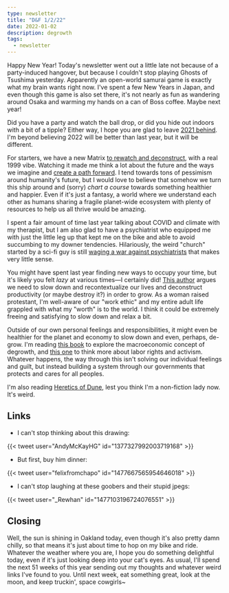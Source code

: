 ```yaml
---
type: newsletter
title: "D&F 1/2/22"
date: 2022-01-02
description: degrowth
tags:
  - newsletter
---
```


Happy New Year! Today's newsletter went out a little late not because of a party-induced hangover, but because I couldn't stop playing Ghosts of Tsushima yesterday. Apparently an open-world samurai game is exactly what my brain wants right now. I've spent a few New Years in Japan, and even though this game is also set there, it's not nearly as fun as wandering around Osaka and warming my hands on a can of Boss coffee. Maybe next year!

Did you have a party and watch the ball drop, or did you hide out indoors with a bit of a tipple? Either way, I hope you are glad to leave [2021 behind](https://qz.com/2096606/the-most-popular-wikipedia-page-for-every-day-in-2021/). I'm beyond believing 2022 will be better than last year, but it will be different.

For starters, we have a new Matrix [to rewatch and deconstruct](https://audioboom.com/posts/8006197-the-matrix-resurrections), with a real 1999 vibe. Watching it made me think a lot about the future and the ways we imagine and [create a path forward](https://www.thenation.com/article/environment/climate-world-building/). I tend towards tons of pessimism around humanity's future, but I would love to believe that somehow we turn this ship around and (sorry) _chart a course_ towards something healthier and happier. Even if it's just a fantasy, a world where we understand each other as humans sharing a fragile planet-wide ecosystem with plenty of resources to help us all thrive would be amazing.

I spent a fair amount of time last year talking about COVID and climate with my therapist, but I am also glad to have a psychiatrist who equipped me with just the little leg up that kept me on the bike and able to avoid succumbing to my downer tendencies. Hilariously, the weird "church" started by a sci-fi guy is still [waging a war against psychiatrists](https://pioneerworks.org/broadcast/scientology-psychiatry/) that makes very little sense.

You might have spent last year finding new ways to occupy your time, but it's likely you felt *lazy* at various times—I certainly did! [This author](https://www.npr.org/2021/09/24/1039676445/laziness-does-not-exist-devon-price) argues we need to slow down and recontextualize our lives and deconstruct productivity (or maybe destroy it?) in order to grow. As a woman raised protestant, I'm well-aware of our "work ethic" and my entire adult life grappled with what my "worth" is to the world. I think it could be extremely freeing and satisfying to slow down and relax a bit. 

Outside of our own personal feelings and responsibilities, it might even be healthier for the planet and economy to slow down and even, perhaps, de-grow. I'm reading [this book](https://www.jasonhickel.org/less-is-more) to explore the macroeconomic concept of degrowth, and [this one](https://workwontloveyouback.org) to think more about labor rights and activism. Whatever happens, the way through this isn't solving our individual feelings and guilt, but instead building a system through our governments that protects and cares for all peoples.

I'm also reading [Heretics of Dune](https://en.wikipedia.org/wiki/Heretics_of_Dune), lest you think I'm a non-fiction lady now. It's weird. 

## Links

- I can't stop thinking about this drawing:

{{< tweet user="AndyMcKayHG" id="1377327992003719168" >}}

- But first, buy him dinner:

{{< tweet user="felixfromchapo" id="1477667565954646018" >}}

- I can't stop laughing at these goobers and their stupid jpegs:

{{< tweet user="_Rewhan" id="1477103196724076551" >}}

## Closing

Well, the sun is shining in Oakland today, even though it's also pretty damn chilly, so that means it's just about time to hop on my bike and ride. Whatever the weather where you are, I hope you do something delightful today, even if it's just looking deep into your cat's eyes. As usual, I'll spend the next 51 weeks of this year sending out my thoughts and whatever weird links I've found to you. Until next week, eat something great, look at the moon, and keep truckin', space cowgirls~